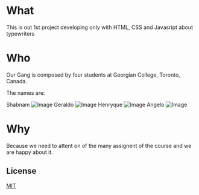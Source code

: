 # What

This is out 1st project developing only with HTML, CSS and Javasript about typewriters

# Who

Our Gang is composed by four students at Georgian College, Toronto, Canada.

The names are:

Shabnam
![Image](imagens_readme/shabnam.png "shabnam")
Geraldo
![Image](imagens_readme/geraldo.png "geraldo")
Henryque
![Image](imagens_readme/henrique.png "henrique")
Angelo
![Image](imagens_readme/angelo.png "angelo")



# Why

Because we need to attent on of the many assignent of the course and we are happy about it.

## License

[MIT](https://choosealicense.com/licenses/mit/)